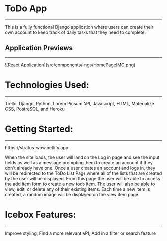 # ToDo App
<hr>
This is a fully functional Django application where users can create their own account to keep track of daily tasks that they need to complete.

## Application Previews
<hr>
![React Application](src/components/imgs/HomePageIMG.png)

# Technologies Used:
<hr>
Trello, Django, Python, Lorem Picsum API, Javascript, HTML, Materialize CSS, PostreSQL, and Heroku

# Getting Started:
<hr>
https://stratus-wow.netlify.app

When the site loads, the user will land on the Log in page and see the input fields as well as a message prompting them to create an account if they don't already have one. Once a user creates an account and logs in, they will be redirected to the ToDo List Page where all of the lists that are created by the user will be displayed. From this page the user will be able to access the add item form to create a new todo item. The user will also be able to view, edit, or delete any of their existing items. Each time a new item is created, a random image will be displayed on the view item page.
# Icebox Features:
<hr>
Improve styling,  
Find a more relevant API,
Add in a filter or search feature
